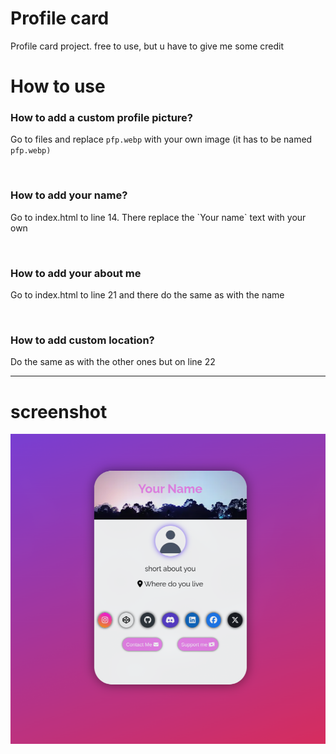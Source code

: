 # Profile card
Profile card project. free to use, but u have to give me some credit


# How to use

<h3>How to add a custom profile picture?</h3>
<p>Go to files and replace <code>pfp.webp</code> with your own image (it has to be named <code>pfp.webp)</code></p>
<br>
<h3>How to add your name?</h3>
<p>Go to index.html to line 14. There replace the `Your name` text with your own</p>
<br>
<h3>How to add your about me</h3>
<p>Go to index.html to line 21 and there do the same as with the name</p>
<br>
<h3>How to add custom location?</h3>
<p>Do the same as with the other ones but on line 22</p>

<hr>

<h1>screenshot</h1>

<img src='image.png'>
